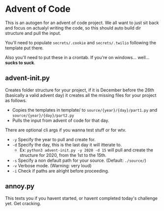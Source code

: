 # Advent of Code

This is an autogen for an advent of code project. We all want to just sit back and focus on actualyl writing the code, so this should auto build dir structure and pull the input.

You'll need to populate ```secrets/.cookie``` and ```secrets/.twilio``` following the template put there.

Also you'll need to put these in a crontab. If you're on windows... well... **sucks to suck**.

advent-init.py
-----

Creates folder structure for your project, if it is December before the 26th (basically a valid advent day) it creates all the missing files for your project as follows.

- Copies the templates in template/ to ```source/{year}/{day}/part1.py``` and ```source/{year}/{day}/part2.py```
- Pulls the input from advent of code for that day.

There are optional cli args if you wanna test stuff or for wtv.
- ```-y``` Specify the year to pull and create for.
- ```-d``` Specify the day, this is the last day it will itterate to.
  - Ex: ```python3 advent-init.py -y 2020 -d 15``` will pull and create the structure for 2020, from the 1st to the 15th.
- ```-s``` Specify a non default path for your source. (Default: ```./source/```)
- ```-v``` Verbose mode. (Warning: very loud)
- ```-i``` Check if paths are alright before proceeding.

annoy.py
-----
This texts you if you havent started, or havent completed today's challenge yet. Get cracking.
